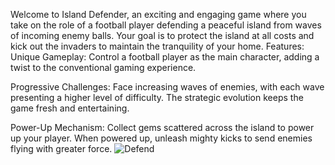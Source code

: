  Welcome to Island Defender, an exciting and engaging game where you take on the role of a football player defending a peaceful island from waves of incoming enemy balls. Your goal is to protect the island at all costs and kick out the invaders to maintain the tranquility of your home.
 Features:
Unique Gameplay: Control a football player as the main character, adding a twist to the conventional gaming experience.

Progressive Challenges: Face increasing waves of enemies, with each wave presenting a higher level of difficulty. The strategic evolution keeps the game fresh and entertaining.

Power-Up Mechanism: Collect gems scattered across the island to power up your player. When powered up, unleash mighty kicks to send enemies flying with greater force.
![Defend](https://github.com/hamzarafique57144/Defend_Island/assets/154212213/44c2db93-e998-477b-b52f-8f91c1c9a783)
